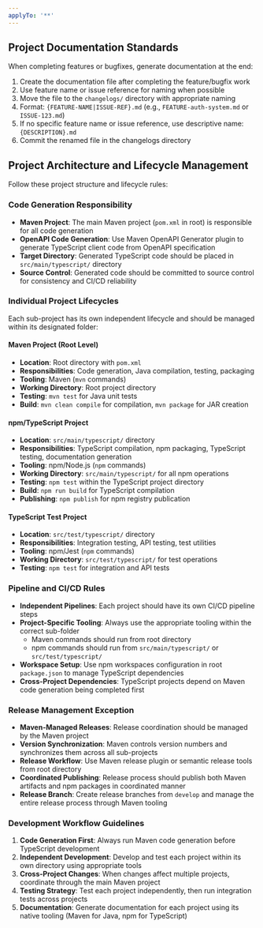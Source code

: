 ```yaml
---
applyTo: '**'
---
```


## Project Documentation Standards

When completing features or bugfixes, generate documentation at the end:

1. Create the documentation file after completing the feature/bugfix work
2. Use feature name or issue reference for naming when possible
3. Move the file to the `changelogs/` directory with appropriate naming
4. Format: `{FEATURE-NAME|ISSUE-REF}.md` (e.g., `FEATURE-auth-system.md` or `ISSUE-123.md`)
5. If no specific feature name or issue reference, use descriptive name: `{DESCRIPTION}.md`
6. Commit the renamed file in the changelogs directory

## Project Architecture and Lifecycle Management

Follow these project structure and lifecycle rules:

### Code Generation Responsibility

- **Maven Project**: The main Maven project (`pom.xml` in root) is responsible for all code
  generation
- **OpenAPI Code Generation**: Use Maven OpenAPI Generator plugin to generate TypeScript client code
  from OpenAPI specification
- **Target Directory**: Generated TypeScript code should be placed in `src/main/typescript/`
  directory
- **Source Control**: Generated code should be committed to source control for consistency and CI/CD
  reliability

### Individual Project Lifecycles

Each sub-project has its own independent lifecycle and should be managed within its designated
folder:

#### Maven Project (Root Level)

- **Location**: Root directory with `pom.xml`
- **Responsibilities**: Code generation, Java compilation, testing, packaging
- **Tooling**: Maven (`mvn` commands)
- **Working Directory**: Root project directory
- **Testing**: `mvn test` for Java unit tests
- **Build**: `mvn clean compile` for compilation, `mvn package` for JAR creation

#### npm/TypeScript Project

- **Location**: `src/main/typescript/` directory
- **Responsibilities**: TypeScript compilation, npm packaging, TypeScript testing, documentation
  generation
- **Tooling**: npm/Node.js (`npm` commands)
- **Working Directory**: `src/main/typescript/` for all npm operations
- **Testing**: `npm test` within the TypeScript project directory
- **Build**: `npm run build` for TypeScript compilation
- **Publishing**: `npm publish` for npm registry publication

#### TypeScript Test Project

- **Location**: `src/test/typescript/` directory
- **Responsibilities**: Integration testing, API testing, test utilities
- **Tooling**: npm/Jest (`npm` commands)
- **Working Directory**: `src/test/typescript/` for test operations
- **Testing**: `npm test` for integration and API tests

### Pipeline and CI/CD Rules

- **Independent Pipelines**: Each project should have its own CI/CD pipeline steps
- **Project-Specific Tooling**: Always use the appropriate tooling within the correct sub-folder
  - Maven commands should run from root directory
  - npm commands should run from `src/main/typescript/` or `src/test/typescript/`
- **Workspace Setup**: Use npm workspaces configuration in root `package.json` to manage TypeScript
  dependencies
- **Cross-Project Dependencies**: TypeScript projects depend on Maven code generation being
  completed first

### Release Management Exception

- **Maven-Managed Releases**: Release coordination should be managed by the Maven project
- **Version Synchronization**: Maven controls version numbers and synchronizes them across all
  sub-projects
- **Release Workflow**: Use Maven release plugin or semantic release tools from root directory
- **Coordinated Publishing**: Release process should publish both Maven artifacts and npm packages
  in coordinated manner
- **Release Branch**: Create release branches from `develop` and manage the entire release process
  through Maven tooling

### Development Workflow Guidelines

1. **Code Generation First**: Always run Maven code generation before TypeScript development
2. **Independent Development**: Develop and test each project within its own directory using
   appropriate tools
3. **Cross-Project Changes**: When changes affect multiple projects, coordinate through the main
   Maven project
4. **Testing Strategy**: Test each project independently, then run integration tests across projects
5. **Documentation**: Generate documentation for each project using its native tooling (Maven for
   Java, npm for TypeScript)
